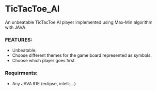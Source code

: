 # TicTacToe_AI
An unbeatable TicTacToe AI player implemented using Max-Min algorithm with JAVA.

### FEATURES:

* Unbeatable.
* Choose different themes for the game board represented as symbols.
* Choose which player goes first.

### Requirments:

* Any JAVA IDE (eclipse, intellij...)
